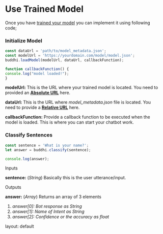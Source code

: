 # Use Trained Model
Once you have [trained your model](https://github.buddhilive.com/train/) you can implement it using following code;

### Initialize Model

```javascript
const dataUrl = 'path/to/model_metadata.json';
const modelUrl = 'https://yourdomain.com/model/model.json';
buddhi.loadModel(modelUrl, dataUrl, callbackFunction);

function callbackFunction() {
console.log("model loaded!");
}
```

**modelUrl:** This is the URL where your trained model is located. You need to provided an **[Absolute URL](https://www.9thwonder.com/blog/the-difference-between-absolute-and-relative-urls-in-website-development)** here.

**dataUrl:** This is the URL where _model_metadata.json_ file is located. You need to provide a **[Relative URL](https://www.9thwonder.com/blog/the-difference-between-absolute-and-relative-urls-in-website-development)** here.

**callbackFunction:** Provide a callback function to be executed when the model is loaded. This is where you can start your chatbot work.

### Classify Sentences

```javascript
const sentence = 'What is your name?';
let answer = buddhi.classify(sentence);

console.log(answer);
```
Inputs

**sentence:** (_String_) Basically this is the user utterance/input.

Outputs

**answer:** (_Array<any>_) Returns an array of 3 elements

1.  _answer[0]: Bot response as String_
2.  _answer[1]: Name of Intent as String_
3.  _answer[2]: Confidence or the accuracy as float_

layout: default
